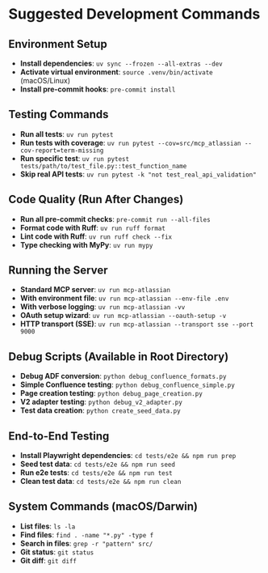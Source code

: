 # Suggested Development Commands

## Environment Setup
- **Install dependencies**: `uv sync --frozen --all-extras --dev`
- **Activate virtual environment**: `source .venv/bin/activate` (macOS/Linux)
- **Install pre-commit hooks**: `pre-commit install`

## Testing Commands
- **Run all tests**: `uv run pytest`
- **Run tests with coverage**: `uv run pytest --cov=src/mcp_atlassian --cov-report=term-missing`
- **Run specific test**: `uv run pytest tests/path/to/test_file.py::test_function_name`
- **Skip real API tests**: `uv run pytest -k "not test_real_api_validation"`

## Code Quality (Run After Changes)
- **Run all pre-commit checks**: `pre-commit run --all-files`
- **Format code with Ruff**: `uv run ruff format`
- **Lint code with Ruff**: `uv run ruff check --fix`
- **Type checking with MyPy**: `uv run mypy`

## Running the Server
- **Standard MCP server**: `uv run mcp-atlassian`
- **With environment file**: `uv run mcp-atlassian --env-file .env`
- **With verbose logging**: `uv run mcp-atlassian -vv`
- **OAuth setup wizard**: `uv run mcp-atlassian --oauth-setup -v`
- **HTTP transport (SSE)**: `uv run mcp-atlassian --transport sse --port 9000`

## Debug Scripts (Available in Root Directory)
- **Debug ADF conversion**: `python debug_confluence_formats.py`
- **Simple Confluence testing**: `python debug_confluence_simple.py`
- **Page creation testing**: `python debug_page_creation.py`
- **V2 adapter testing**: `python debug_v2_adapter.py`
- **Test data creation**: `python create_seed_data.py`

## End-to-End Testing
- **Install Playwright dependencies**: `cd tests/e2e && npm run prep`
- **Seed test data**: `cd tests/e2e && npm run seed`
- **Run e2e tests**: `cd tests/e2e && npm run test`
- **Clean test data**: `cd tests/e2e && npm run clean`

## System Commands (macOS/Darwin)
- **List files**: `ls -la`
- **Find files**: `find . -name "*.py" -type f`
- **Search in files**: `grep -r "pattern" src/`
- **Git status**: `git status`
- **Git diff**: `git diff`